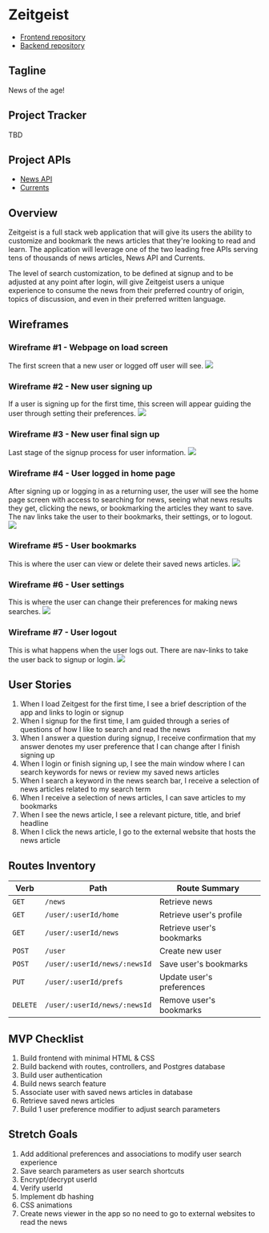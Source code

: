 # Zeitgeist
* <a href="https://github.com/graymok/frontend-sei-solo-project-2">Frontend repository</a>
* <a href="https://github.com/graymok/backend-sei-solo-project-2">Backend repository</a>


## Tagline
News of the age!


## Project Tracker
TBD


## Project APIs
* <a href="https://newsapi.org/">News API</a>
* <a href="https://currentsapi.services/en">Currents</a>


## Overview
Zeitgeist is a full stack web application that will give its users the ability to customize and bookmark the news articles that they're looking to read and learn. The application will leverage one of the two leading free APIs serving tens of thousands of news articles, News API and Currents.

The level of search customization, to be defined at signup and to be adjusted at any point after login, will give Zeitgeist users a unique experience to consume the news from their preferred country of origin, topics of discussion, and even in their preferred written language.


## Wireframes

### Wireframe #1 - Webpage on load screen
The first screen that a new user or logged off user will see.
<img src="https://github.com/graymok/frontend-sei-solo-project-2/blob/main/assets/wireframe-1.png?raw=true">

### Wireframe #2 - New user signing up
If a user is signing up for the first time, this screen will appear guiding the user through setting their preferences.
<img src="https://github.com/graymok/frontend-sei-solo-project-2/blob/main/assets/wireframe-2.png?raw=true">

### Wireframe #3 - New user final sign up
Last stage of the signup process for user information.
<img src="https://github.com/graymok/frontend-sei-solo-project-2/blob/main/assets/wireframe-3.png?raw=true">

### Wireframe #4 - User logged in home page
After signing up or logging in as a returning user, the user will see the home page screen with access to searching for news, seeing what news results they get, clicking the news, or bookmarking the articles they want to save. The nav links take the user to their bookmarks, their settings, or to logout.
<img src="https://github.com/graymok/frontend-sei-solo-project-2/blob/main/assets/wireframe-4.png?raw=true">

### Wireframe #5 - User bookmarks
This is where the user can view or delete their saved news articles.
<img src="https://github.com/graymok/frontend-sei-solo-project-2/blob/main/assets/wireframe-5.png?raw=true">

### Wireframe #6 - User settings
This is where the user can change their preferences for making news searches.
<img src="https://github.com/graymok/frontend-sei-solo-project-2/blob/main/assets/wireframe-6.png?raw=true">

### Wireframe #7 - User logout
This is what happens when the user logs out. There are nav-links to take the user back to signup or login.
<img src="https://github.com/graymok/frontend-sei-solo-project-2/blob/main/assets/wireframe-7.png?raw=true">

## User Stories
1. When I load Zeitgest for the first time, I see a brief description of the app and links to login or signup
2. When I signup for the first time, I am guided through a series of questions of how I like to search and read the news
3. When I answer a question during signup, I receive confirmation that my answer denotes my user preference that I can change after I finish signing up
4. When I login or finish signing up, I see the main window where I can search keywords for news or review my saved news articles
5. When I search a keyword in the news search bar, I receive a selection of news articles related to my search term
6. When I receive a selection of news articles, I can save articles to my bookmarks
7. When I see the news article, I see a relevant picture, title, and brief headline
8. When I click the news article, I go to the external website that hosts the news article


## Routes Inventory

| Verb | Path | Route Summary |
| --- | --- | --- |
| `GET` | `/news` | Retrieve news |
| `GET` | `/user/:userId/home` | Retrieve user's profile |
| `GET` | `/user/:userId/news` | Retrieve user's bookmarks |
| `POST` | `/user` | Create new user |
| `POST` | `/user/:userId/news/:newsId` | Save user's bookmarks |
| `PUT` | `/user/:userId/prefs` | Update user's preferences |
| `DELETE` | `/user/:userId/news/:newsId` | Remove user's bookmarks |


## MVP Checklist
1. Build frontend with minimal HTML & CSS
2. Build backend with routes, controllers, and Postgres database
3. Build user authentication
4. Build news search feature
5. Associate user with saved news articles in database
6. Retrieve saved news articles
7. Build 1 user preference modifier to adjust search parameters


## Stretch Goals
1. Add additional preferences and associations to modify user search experience
2. Save search parameters as user search shortcuts
3. Encrypt/decrypt userId
4. Verify userId
5. Implement db hashing
6. CSS animations
7. Create news viewer in the app so no need to go to external websites to read the news